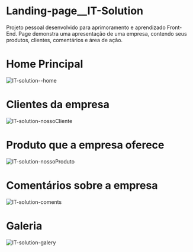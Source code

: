 # Landing-page__IT-Solution
Projeto pessoal desenvolvido para aprimoramento e aprendizado Front-End. Page demonstra uma apresentação de uma empresa, contendo seus produtos, clientes, comentários e área de ação.

##
<h1>Home Principal</h1>

![IT-solution--home](https://user-images.githubusercontent.com/91755560/153123768-44e38a52-44bc-474e-8248-f594538f7c20.png)


##
<h1>Clientes da empresa</h1>

![IT-solution-nossoCliente](https://user-images.githubusercontent.com/91755560/153123770-4184737b-a85a-4cc3-9cd8-b7890f12c0c0.png)


##
<h1>Produto que a empresa oferece</h1>

![IT-solution-nossoProduto](https://user-images.githubusercontent.com/91755560/153123771-b9c6035a-e774-41bc-8733-e318677fb912.png)


##
<h1>Comentários sobre a empresa</h1>

![IT-solution-coments](https://user-images.githubusercontent.com/91755560/153123763-67fb5d6a-8c1e-4581-aa69-bd8a4505169d.png)


##
<h1>Galeria</h1>

![IT-solution-galery](https://user-images.githubusercontent.com/91755560/153124725-309dd345-49e3-4280-bc73-ed543a57f7f5.png)
